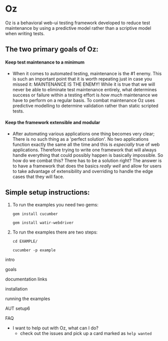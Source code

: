 # Oz

Oz is a behavioral web-ui testing framework developed to reduce test maintenance by using a predictive model rather
than a scriptive model when writing tests.

## The two primary goals of Oz:
#### Keep test maintenance to a minimum
- When it comes to automated testing, maintenance is the #1 enemy. This is such an important point that it is worth
repeating just in case you missed it: MAINTENANCE IS THE ENEMY! While it is true that we will never be able to eliminate
test maintenance entirely, what determines success or failure within a testing effort is _how much_ maintenance we have
to perform on a regular basis. To combat maintenance Oz uses predictive modelling to determine validation rather than
static scripted tests.

#### Keep the framework extensible and modular
- After automating various applications one thing becomes very clear; There is no such thing as a 'perfect solution'.
No two applications function exactly the same all the time and this is _especially_ true of web applications.
Therefore trying to write one framework that will always handle everything that could possibly happen is basically impossible.
So how do we combat this? There has to be a solution right? The answer is to have a framework that does the basics
_really well_ and allow for users to take advantage of extensibility and overriding to handle the edge cases that they will face.



## Simple setup instructions:

1) To run the examples you need two gems:

    `gem install cucumber`

    `gem install watir-webdriver`

2) To run the examples there are two steps:

    `cd EXAMPLE/`

    `cucumber -p example`



intro

goals

documentation links

installation

running the examples

AUT setup6

FAQ
 - I want to help out with Oz, what can I do?
    - check out the issues and pick up a card marked as `help wanted`